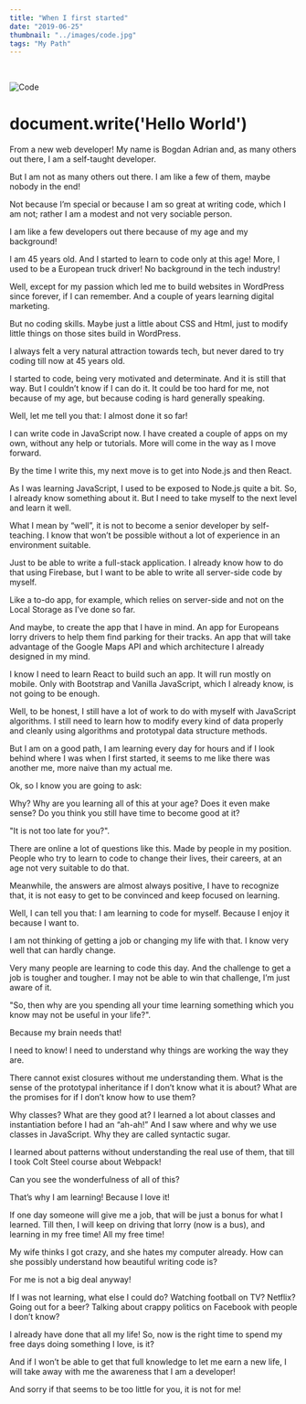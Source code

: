 ```yaml
---
title: "When I first started"
date: "2019-06-25"
thumbnail: "../images/code.jpg"
tags: "My Path"
---
```


</br>

![Code](../images/code9.jpg)

# document.write('Hello World')

From a new web developer! My name is Bogdan Adrian and, as many others out there, I am a self-taught developer.

But I am not as many others out there. I am like a few of them, maybe nobody in the end!

Not because I’m special or because I am so great at writing code, which I am not; rather I am a modest and not very sociable person.

I am like a few developers out there because of my age and my background!

I am 45 years old. And I started to learn to code only at this age! More, I used to be a European truck driver! No background in the tech industry!

Well, except for my passion which led me to build websites in WordPress since forever, if I can remember. And a couple of years learning digital marketing.

But no coding skills. Maybe just a little about CSS and Html, just to modify little things on those sites build in WordPress.

I always felt a very natural attraction towards tech, but never dared to try coding till now at 45 years old.

I started to code, being very motivated and determinate. And it is still that way. But I couldn’t know if I can do it. It could be too hard for me, not because of my age, but because coding is hard generally speaking.

Well, let me tell you that: I almost done it so far!

I can write code in JavaScript now. I have created a couple of apps on my own, without any help or tutorials. More will come in the way as I move forward.

By the time I write this, my next move is to get into Node.js and then React.

As I was learning JavaScript, I used to be exposed to Node.js quite a bit. So, I already know something about it. But I need to take myself to the next level and learn it well.

What I mean by “well”, it is not to become a senior developer by self-teaching. I know that won’t be possible without a lot of experience in an environment suitable.

Just to be able to write a full-stack application. I already know how to do that using Firebase, but I want to be able to write all server-side code by myself.

Like a to-do app, for example, which relies on server-side and not on the Local Storage as I’ve done so far.

And maybe, to create the app that I have in mind. An app for Europeans lorry drivers to help them find parking for their tracks. An app that will take advantage of the Google Maps API and which architecture I already designed in my mind.

I know I need to learn React to build such an app. It will run mostly on mobile. Only with Bootstrap and Vanilla JavaScript, which I already know, is not going to be enough.

Well, to be honest, I still have a lot of work to do with myself with JavaScript algorithms. I still need to learn how to modify every kind of data properly and cleanly using algorithms and prototypal data structure methods.

But I am on a good path, I am learning every day for hours and if I look behind where I was when I first started, it seems to me like there was another me, more naive than my actual me.

Ok, so I know you are going to ask:

Why? Why are you learning all of this at your age? Does it even make sense? Do you think you still have time to become good at it?

"It is not too late for you?".

There are online a lot of questions like this. Made by people in my position. People who try to learn to code to change their lives, their careers, at an age not very suitable to do that.

Meanwhile, the answers are almost always positive, I have to recognize that, it is not easy to get to be convinced and keep focused on learning.

Well, I can tell you that: I am learning to code for myself. Because I enjoy it because I want to.

I am not thinking of getting a job or changing my life with that. I know very well that can hardly change.

Very many people are learning to code this day. And the challenge to get a job is tougher and tougher. I may not be able to win that challenge, I’m just aware of it.

"So, then why are you spending all your time learning something which you know may not be useful in your life?".

Because my brain needs that!

I need to know! I need to understand why things are working the way they are.

There cannot exist closures without me understanding them. What is the sense of the prototypal inheritance if I don’t know what it is about? What are the promises for if I don’t know how to use them?

Why classes? What are they good at? I learned a lot about classes and instantiation before I had an “ah-ah!” And I saw where and why we use classes in JavaScript. Why they are called syntactic sugar.

I learned about patterns without understanding the real use of them, that till I took Colt Steel course about Webpack!

Can you see the wonderfulness of all of this?

That’s why I am learning! Because I love it!

If one day someone will give me a job, that will be just a bonus for what I learned. Till then, I will keep on driving that lorry (now is a bus), and learning in my free time! All my free time!

My wife thinks I got crazy, and she hates my computer already. How can she possibly understand how beautiful writing code is?

For me is not a big deal anyway!

If I was not learning, what else I could do? Watching football on TV? Netflix? Going out for a beer? Talking about crappy politics on Facebook with people I don’t know?

I already have done that all my life! So, now is the right time to spend my free days doing something I love, is it?

And if I won’t be able to get that full knowledge to let me earn a new life, I will take away with me the awareness that I am a developer!

And sorry if that seems to be too little for you, it is not for me!
